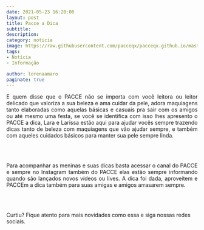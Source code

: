 ```yaml
---
date: 2021-05-23 16:20:00
layout: post
title: Pacce a Dica
subtitle: 
description: 
category: noticia
image: https://raw.githubusercontent.com/pacceqx/pacceqx.github.io/master/assets/pic/capas/pacceadica.png
tags:
- Notícia
- Informação

author: lorenaamaro
paginate: true
---
```


<p style="text-align: justify;">
E quem disse que o PACCE não se importa com você leitora ou leitor delicado que valoriza a sua beleza e ama cuidar da pele, adora maquiagens tanto elaboradas como aquelas básicas e casuais pra sair com os amigos ou até mesmo uma festa, se você se identifica com isso lhes apresento o PACCE a dica, Lara e Larissa estão aqui para ajudar vocês sempre trazendo dicas tanto de beleza com maquiagens que vão ajudar sempre, e também com aqueles cuidados básicos para manter sua pele sempre linda.
</p>
<br><br>
<p style="text-align: justify;">
Para acompanhar as meninas e suas dicas basta acessar o canal do PACCE e sempre no Instagram também do PACCE elas estão sempre informando quando são lançados novos vídeos ou lives. A dica foi dada, aproveitem e PACCEm a dica também para suas amigas e amigos arrasarem sempre.
</p>
<br><br>
<p style="text-align: right;">

</p>

Curtiu? Fique atento para mais novidades como essa e siga nossas redes sociais.